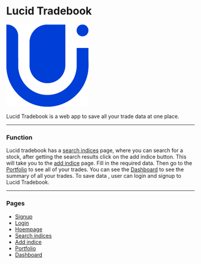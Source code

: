 # Lucid Tradebook

![Lucid logo](images/02%20-%20Colorful%20-%20Icon%20Only.png)

Lucid Tradebook is a web app to save all your trade data at one place. 
<hr>

### Function 
Lucid tradebook has a [search indices](https://lucid-tradebook.netlify.app/pages/searchpage.html) page, where you can search for a stock, after getting the search results click on the add indice button.
This will take you to the [add indice](https://lucid-tradebook.netlify.app/pages/addIndice.html) page. Fill in the required data. Then go to the [Portfolio](https://lucid-tradebook.netlify.app/pages/portfolio.html) to see all of your trades.
You can see the [Dashboard](https://lucid-tradebook.netlify.app/pages/dashboard.html) to see the summary of all your trades. To save data , user can login and signup to Lucid Tradebook.
<hr>

### Pages
- [Signup](https://lucid-tradebook.netlify.app/pages/sign-up.html)
- [Login](https://lucid-tradebook.netlify.app/pages/login.html)
- [Hoempage](https://lucid-tradebook.netlify.app)
- [Search indices](https://lucid-tradebook.netlify.app/pages/searchpage.html)
- [Add indice](https://lucid-tradebook.netlify.app/pages/addIndice.html)
- [Portfolio](https://lucid-tradebook.netlify.app/pages/portfolio.html)
- [Dashboard](https://lucid-tradebook.netlify.app/pages/dashboard.html)

